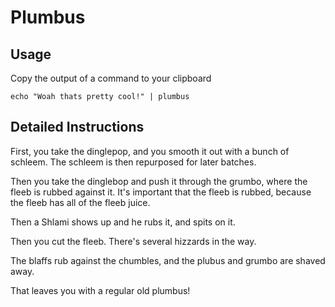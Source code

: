 # Plumbus


## Usage 

Copy the output of a command to your clipboard

```
echo "Woah thats pretty cool!" | plumbus
```

## Detailed Instructions

First, you take the dinglepop, and you smooth it out with a bunch of schleem. The schleem is then repurposed for later batches.

Then you take the dinglebop and push it through the grumbo, where the fleeb is rubbed against it. It's important that the fleeb is rubbed, because the fleeb has all of the fleeb juice.

Then a Shlami shows up and he rubs it, and spits on it.

Then you cut the fleeb. There's several hizzards in the way.

The blaffs rub against the chumbles, and the plubus and grumbo are shaved away.

That leaves you with a regular old plumbus!
